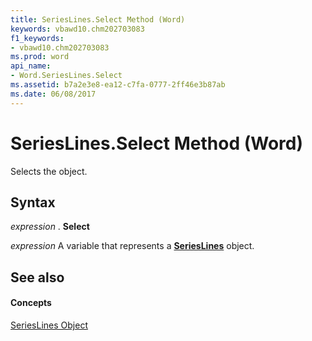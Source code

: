 ```yaml
---
title: SeriesLines.Select Method (Word)
keywords: vbawd10.chm202703083
f1_keywords:
- vbawd10.chm202703083
ms.prod: word
api_name:
- Word.SeriesLines.Select
ms.assetid: b7a2e3e8-ea12-c7fa-0777-2ff46e3b87ab
ms.date: 06/08/2017
---
```



# SeriesLines.Select Method (Word)

Selects the object.


## Syntax

 _expression_ . **Select**

 _expression_ A variable that represents a **[SeriesLines](Word.SeriesLines.md)** object.


## See also


#### Concepts


[SeriesLines Object](Word.SeriesLines.md)

